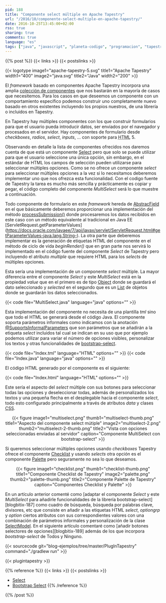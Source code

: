 ```yaml
---
pid: 188
title: "Componente select múltiple en Apache Tapestry"
url: "/2016/10/componente-select-multiple-en-apache-tapestry/"
date: 2016-10-25T13:45:00+02:00
rss: true
sharing: true
comments: true
language: "es"
tags: ["java", "javascript", "planeta-codigo", "programacion", "tapestry"]
---
```


{{% post %}}
{{< links >}}
{{< postslinks >}}

{{< logotype image1="apache-tapestry-5.svg" title1="Apache Tapestry" width1="400" image2="java.svg" title2="Java" width2="200" >}}

El _framework_ basado en componentes Apache Tapestry incorpora una amplia [colección de componentes](http://tapestry.apache.org/component-reference.html) que nos bastarán en la mayoría de casos que necesitemos. Para los casos en que deseemos un componente con un comportamiento específico podemos construir uno completamente nuevo basado en otros existentes incluyendo los propios nuestros, de una librería o incluidos en Tapestry.

En Tapestry hay múltiples componentes con los que construir formularios para que el usuario pueda introducir datos, ser enviados por el navegador y procesados en el servidor. Hay componentes de formulario desde _checkboxes_, _radios_, _select_, _inputs_, ... con soporte para <abbr title="HyperText Markup Language">HTML</abbr> 5.

Observando en detalle la lista de componentes ofrecidos nos daremos cuenta de que está un componente [Select](https://tapestry.apache.org/current/apidocs/org/apache/tapestry5/corelib/components/Select.html) pero que solo se puede utilizar para que el usuario seleccione una única opción, sin embargo, en el estándar de HTML los campos de selección pueden utilizarse para seleccionar múltiples opciones. Como se no ofrece un componente _select_ para seleccionar múltiples opciones a la vez si lo necesitamos deberemos implementar uno que nos ofrezca esta funcionalidad. Con el codigo fuente de Tapestry la tarea es mucho más sencilla y prácticamente es copiar y pegar, el código completo del componente _MultiSelect_ será lo que muestre a continuación.

Todo componente de formulario en este _framework_ hereda de [AbstracField](https://tapestry.apache.org/current/apidocs/org/apache/tapestry5/corelib/base/AbstractField.html) en el que básicamente deberemos proporcionar una implementación del método [processSubmission()](https://tapestry.apache.org/current/apidocs/org/apache/tapestry5/corelib/base/AbstractField.html#processSubmission(java.lang.String)) donde procesaremos los datos recibidos en este caso con un método equivalente al tradicional en Java EE [ServletRequest.getParameterValues] (https://docs.oracle.com/javaee/7/api/javax/servlet/ServletRequest.html#getParameterValues-java.lang.String-). La otra parte que deberemos implementar es la generación de etiquetas HTML del componente en el método de ciclo de vida _beginRender()_ que en gran parte nos servirá lo implementado en el código fuente del componente _Select_ de Tapestry pero incluyendo el atributo _multiple_ que requiere HTML para los _selects_ de múltiples opciones.

Esta sería una implementación de un componente _select_ múltiple. La mayor diferencia entre el componente _Select_ y este _MultiSelect_ está en la propiedad _value_ que en el primero es de tipo [Object](https://docs.oracle.com/javase/8/docs/api/java/lang/Object.html) donde se guardará el dato seleccionado y _selected_ en el segundo que es un [List](https://docs.oracle.com/javase/8/docs/api/java/util/List.html) de objetos donde se guardarán los datos seleccionados.

{{< code file="MultiSelect.java" language="java" options="" >}}

Esta implementación del componente no necesita de una plantilla _tml_ sino que todo el HTML se generará desde el código Java. El componente soporta parámetros informales como indicamos con la anotación [@SupportsInformalParameters](https://tapestry.apache.org/current/apidocs/org/apache/tapestry5/annotations/SupportsInformalParameters.html) que son parámetros que se añadirán a la etiqueta _select_ incluidos tal cual se indican en su uso que por ejemplo podemos utilizar para variar el número de opciones visibles, personalizar los textos y otras funcionalidades de [bootstrap-select](https://silviomoreto.github.io/bootstrap-select/).

{{< code file="Index.tml" language="HTML" options="" >}}
{{< code file="Index.java" language="java" options="" >}}

El código HTML generado por el componente es el siguiente:

{{< code file="Index.html" language="HTML" options="" >}}

Este sería el aspecto del _select_ múltiple con sus botones para seleccionar todas las opciones y deseleccionar todas, además de personalizados los textos y una pequeña flecha en el desplegable hacia el componente _select_, todo esto configurado principalmente a través de atributos _data_ y clases <abbr title="Cascading Stylesheets">CSS</abbr>.

<div class="media" style="text-align: center;">
    {{< figure
        image1="multiselect.png" thumb1="multiselect-thumb.png" title1="Aspecto del componente select mútiple"
        image2="multiselect-2.png" thumb2="multiselect-2-thumb.png" title2="Vista con opciones seleccionadas enviadas al servidor"
        caption="Componente MultiSelect con bootstrap-select" >}}
</div>

Si queremos seleccionar múltiples opciones usando _checkboxes_ Tapestry ofrece el componente [Checklist](https://tapestry.apache.org/current/apidocs/org/apache/tapestry5/corelib/components/Checklist.html) y usando _selects_ otra opción es el componente [Palette](https://tapestry.apache.org/current/apidocs/org/apache/tapestry5/corelib/components/Palette.html) pero seguramente no sea lo que deseamos.

<div class="media" style="text-align: center;">
    {{< figure
        image1="checklist.png" thumb1="checklist-thumb.png" title1="Componente Checklist de Tapestry"
        image2="palette.png" thumb2="palette-thumb.png" title2="Componente Palette de Tapestry"
        caption="Componentes Checklist y Palette" >}}
</div>

En un artículo anterior comenté como [adaptar el componente _Select_ y este _MultiSelect_ para añadirle funcionalidades de la librería bootstrap-select][blogbitix-187] como cuadro de búsqueda, búsqueda por palabras clave, divisores, etc que consiste en añadir a las etiquetas HTML _select_, _optiongrp_ y _option_ ciertos atributos con sus correspondientes valores con una combinación de parámetros informales y personalización de la clase [SelectModel](https://tapestry.apache.org/current/apidocs/org/apache/tapestry5/SelectModel.html). En el siguiente artículo comentaré como [añadir botones selectores de opciones][blogbitix-189] además de los que incorpora _bootstrap-select_ de Todos y Ninguno.

{{< sourcecode git="blog-ejemplos/tree/master/PlugInTapestry" command="./gradlew run" >}}

{{< plugintapestry >}}

{{% reference %}}
{{< links >}}
{{< postslinks >}}
* [Select](https://tapestry.apache.org/current/apidocs/org/apache/tapestry5/corelib/components/Select.html)
* [Bootstrap Select](https://silviomoreto.github.io/bootstrap-select/)
{{% /reference %}}

{{% /post %}}
